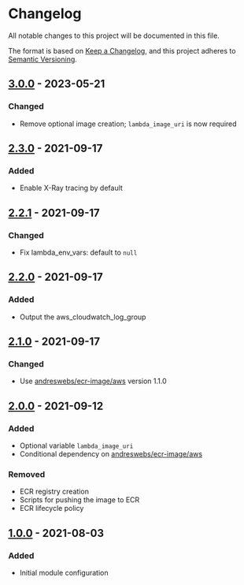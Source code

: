 # Changelog

All notable changes to this project will be documented in this file.

The format is based on [Keep a Changelog](https://keepachangelog.com/en/1.0.0/),
and this project adheres to [Semantic Versioning](https://semver.org/spec/v2.0.0.html).

## [3.0.0] - 2023-05-21

### Changed
- Remove optional image creation; `lambda_image_uri` is now required

## [2.3.0] - 2021-09-17

### Added
- Enable X-Ray tracing by default

## [2.2.1] - 2021-09-17

### Changed
- Fix lambda_env_vars: default to `null`

## [2.2.0] - 2021-09-17

### Added
- Output the aws_cloudwatch_log_group

## [2.1.0] - 2021-09-17

### Changed
- Use [andreswebs/ecr-image/aws](https://registry.terraform.io/modules/andreswebs/ecr-image/aws/latest) version 1.1.0

## [2.0.0] - 2021-09-12

### Added
- Optional variable `lambda_image_uri`
- Conditional dependency on [andreswebs/ecr-image/aws](https://registry.terraform.io/modules/andreswebs/ecr-image/aws/latest)

### Removed
- ECR registry creation
- Scripts for pushing the image to ECR
- ECR lifecycle policy

## [1.0.0] - 2021-08-03

### Added
- Initial module configuration

[3.0.0]: https://github.com/andreswebs/terraform-aws-lambda-container/compare/2.3.1...3.0.0

[2.3.0]: https://github.com/andreswebs/terraform-aws-lambda-container/compare/2.3.0...2.3.1

[2.3.0]: https://github.com/andreswebs/terraform-aws-lambda-container/compare/2.2.1...2.3.0

[2.2.1]: https://github.com/andreswebs/terraform-aws-lambda-container/compare/2.2.0...2.2.1

[2.2.0]: https://github.com/andreswebs/terraform-aws-lambda-container/compare/2.1.0...2.2.0

[2.1.0]: https://github.com/andreswebs/terraform-aws-lambda-container/compare/1.0.0...2.1.0

[2.0.0]: https://github.com/andreswebs/terraform-aws-lambda-container/compare/1.0.0...2.0.0

[1.0.0]: "#"
